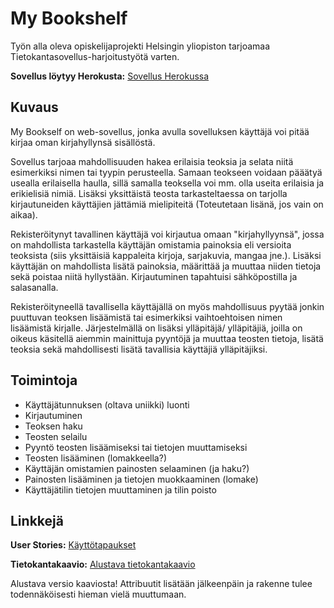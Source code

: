 
# My Bookshelf

Työn alla oleva opiskelijaprojekti Helsingin yliopiston tarjoamaa Tietokantasovellus-harjoitustyötä
varten.

**Sovellus löytyy Herokusta:**
[Sovellus Herokussa](https://tsoha-mybookshelf.herokuapp.com/)

## Kuvaus

My Bookself on web-sovellus, jonka avulla sovelluksen käyttäjä voi pitää kirjaa oman kirjahyllynsä
 sisällöstä.

Sovellus tarjoaa mahdollisuuden hakea erilaisia teoksia ja selata niitä esimerkiksi nimen tai 
tyypin perusteella. Samaan teokseen voidaan pääätyä usealla erilaisella haulla, sillä samalla 
teoksella voi mm. olla useita erilaisia ja erikielisiä nimiä. Lisäksi yksittäistä teosta tarkasteltaessa
on tarjolla kirjautuneiden käyttäjien jättämiä mielipiteitä (Toteutetaan lisänä, jos vain on aikaa). 

Rekisteröitynyt tavallinen käyttäjä voi kirjautua omaan "kirjahyllyynsä", jossa on mahdollista tarkastella
käyttäjän omistamia painoksia eli versioita teoksista (siis yksittäisiä kappaleita kirjoja, 
sarjakuvia, mangaa jne.). Lisäksi käyttäjän on mahdollista lisätä painoksia, määrittää ja muuttaa 
niiden tietoja sekä poistaa niitä hyllystään. Kirjautuminen tapahtuisi sähköpostilla ja 
salasanalla.

Rekisteröityneellä tavallisella käyttäjällä on myös mahdollisuus pyytää jonkin puuttuvan teoksen lisäämistä
tai esimerkiksi vaihtoehtoisen nimen lisäämistä kirjalle. Järjestelmällä on lisäksi ylläpitäjä/ ylläpitäjiä,
joilla on oikeus käsitellä aiemmin mainittuja pyyntöjä ja muuttaa teosten tietoja, lisätä teoksia sekä 
mahdollisesti lisätä tavallisia käyttäjiä ylläpitäjiksi. 



## Toimintoja

- Käyttäjätunnuksen (oltava uniikki) luonti
- Kirjautuminen
- Teoksen haku
- Teosten selailu
- Pyyntö teosten lisäämiseksi tai tietojen muuttamiseksi
- Teosten lisääminen (lomakkeella?)
- Käyttäjän omistamien painosten selaaminen (ja haku?)
- Painosten lisääminen ja tietojen muokkaaminen (lomake)
- Käyttäjätilin tietojen muuttaminen ja tilin poisto

## Linkkejä

**User Stories:**
[Käyttötapaukset](https://github.com/Viannaiv/My-Bookself/blob/master/documentation/user%20stories.md)

**Tietokantakaavio:**
[Alustava tietokantakaavio](https://github.com/Viannaiv/My-Bookself/blob/master/documentation/database%20diagram.png)

Alustava versio kaaviosta! Attribuutit lisätään jälkeenpäin ja rakenne tulee todennäköisesti hieman vielä muuttumaan.
